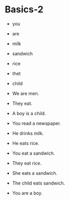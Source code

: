 # Basics-2

* you
* are
* milk
* sandwich
* rice
* thet
* child

* We are men.
* They eat.
* A boy is a child.
* You read a newspaper.
* He drinks milk.
* He eats rice.
* You eat a sandwich.
* They eat rice.
* She eats a sandwich.
* The child eats sandwich.
* You are a boy.
